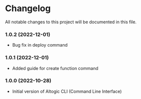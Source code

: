 # Changelog

All notable changes to this project will be documented in this file.

### 1.0.2 (2022-12-01)

-  Bug fix in deploy command

### 1.0.1 (2022-12-01)

-  Added guide for create function command


### 1.0.0 (2022-10-28)

-  Initial version of Altogic CLI (Command Line Interface)
